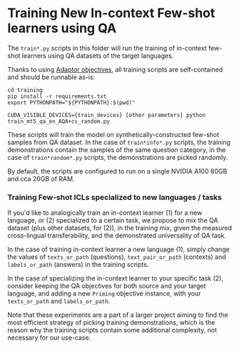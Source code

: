 # Training New In-context Few-shot learners using QA

The `train*.py` scripts in this folder will run the training of in-context few-shot 
learners using QA datasets of the target languages.

Thanks to using [Adaptor objectives](https://github.com/gaussalgo/adaptor), 
all training scripts are self-contained and should be runnable as-is:

```shell
cd training
pip install -r requirements.txt
export PYTHONPATH="${PYTHONPATH}:$(pwd)"

CUDA_VISIBLE_DEVICES={train_devices} [other parameters] python train_mt5_qa_en_AQA+cs_random.py
```

These scripts will train the model on synthetically-constructed few-shot samples from QA dataset.
In the case of `train*info*.py` scripts, the training demonstrations contain the samples of the same question category,
in the case of `train*random*.py` scripts, the demonstrations are picked randomly.

By default, the scripts are configured to run on a single NVIDIA A100 80GB and cca 20GB of RAM.

### Training Few-shot ICLs specialized to new languages / tasks

If you'd like to analogically train an in-context learner  (1) for a new language, or (2) specialized to a certain task,
we propose to mix the QA dataset (plus other datasets, for (2)), in the training
mix, given the measured cross-lingual transferability, and the demonstrated universality of QA task.

In the case of training in-context learner a new language (1), simply change the values of 
`texts_or_path` (questions), `text_pair_or_path` (contexts) and `labels_or_path` (answers)
in the training scripts.

In the case of specializing the in-context learner to your specific task (2), 
consider keeping the QA objectives for both source and your target language, and adding a new `Priming` objective instance,
with your `texts_or_path` and `labels_or_path`.

Note that these experiments are a part of a larger project aiming to find the most
efficient strategy of picking training demonstrations, 
which is the reason why the training scripts contain some additional complexity,
not necessary for our use-case.